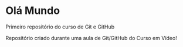 # Olá Mundo
Primeiro repositório do curso de Git e GitHub

Repositório criado durante uma aula de Git/GitHub do Curso em Vídeo!
